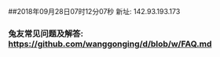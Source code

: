 ##2018年09月28日07时12分07秒 新址: 142.93.193.173
### 兔友常见问题及解答: https://github.com/wanggonging/d/blob/w/FAQ.md
